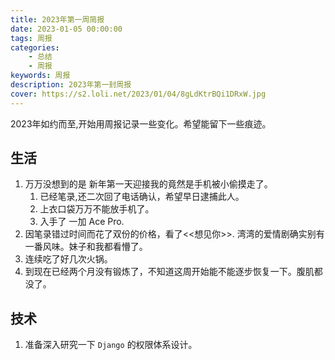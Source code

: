 ```yaml
---
title: 2023年第一周简报
date: 2023-01-05 00:00:00
tags: 周报
categories: 
    - 总结
    - 周报
keywords: 周报
description: 2023年第一封周报
cover: https://s2.loli.net/2023/01/04/8gLdKtrBQi1DRxW.jpg
---
```


2023年如约而至,开始用周报记录一些变化。希望能留下一些痕迹。

## 生活

1. 万万没想到的是 新年第一天迎接我的竟然是手机被小偷摸走了。
    1. 已经笔录,还二次回了电话确认，希望早日逮捕此人。
    2. 上衣口袋万万不能放手机了。
    3. 入手了 一加 Ace Pro.
2. 因笔录错过时间而花了双份的价格，看了<<想见你>>. 湾湾的爱情剧确实别有一番风味。妹子和我都看懵了。
3. 连续吃了好几次火锅。
4. 到现在已经两个月没有锻炼了，不知道这周开始能不能逐步恢复一下。腹肌都没了。


## 技术

1. 准备深入研究一下 `Django` 的权限体系设计。
